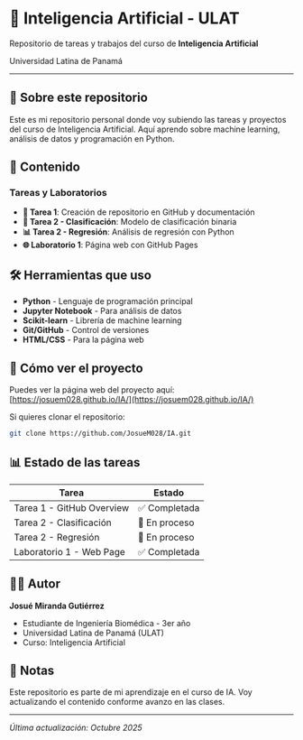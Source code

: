 # 🤖 Inteligencia Artificial - ULAT

Repositorio de tareas y trabajos del curso de **Inteligencia Artificial**

Universidad Latina de Panamá

---

## 📖 Sobre este repositorio

Este es mi repositorio personal donde voy subiendo las tareas y proyectos del curso de Inteligencia Artificial. Aquí aprendo sobre machine learning, análisis de datos y programación en Python.

## 📂 Contenido

### Tareas y Laboratorios

- **📘 Tarea 1**: Creación de repositorio en GitHub y documentación
- **🧠 Tarea 2 - Clasificación**: Modelo de clasificación binaria
- **📊 Tarea 2 - Regresión**: Análisis de regresión con Python
- **🌐 Laboratorio 1**: Página web con GitHub Pages

## 🛠️ Herramientas que uso

- **Python** - Lenguaje de programación principal
- **Jupyter Notebook** - Para análisis de datos
- **Scikit-learn** - Librería de machine learning
- **Git/GitHub** - Control de versiones
- **HTML/CSS** - Para la página web

## 🚀 Cómo ver el proyecto

Puedes ver la página web del proyecto aquí: [https://josuem028.github.io/IA/](https://josuem028.github.io/IA/)

Si quieres clonar el repositorio:

```bash
git clone https://github.com/JosueM028/IA.git
```

## 📊 Estado de las tareas

| Tarea | Estado |
|-------|--------|
| Tarea 1 - GitHub Overview | ✅ Completada |
| Tarea 2 - Clasificación | 🚧 En proceso |
| Tarea 2 - Regresión | 🚧 En proceso |
| Laboratorio 1 - Web Page | ✅ Completada |

## 👨‍💻 Autor

**Josué Miranda Gutiérrez**
- Estudiante de Ingeniería Biomédica - 3er año
- Universidad Latina de Panamá (ULAT)
- Curso: Inteligencia Artificial

## 📝 Notas

Este repositorio es parte de mi aprendizaje en el curso de IA. Voy actualizando el contenido conforme avanzo en las clases.

---

*Última actualización: Octubre 2025*

